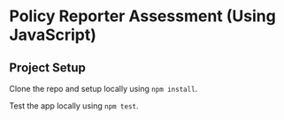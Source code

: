 # Policy Reporter Assessment (Using JavaScript)

## Project Setup

Clone the repo and setup locally using `npm install`.

Test the app locally using `npm test`.
